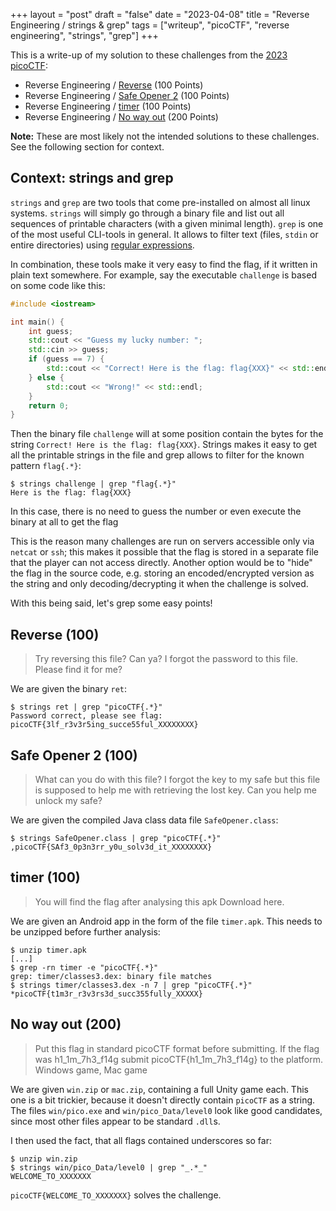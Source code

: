 +++
layout = "post"
draft = "false"
date = "2023-04-08"
title = "Reverse Engineering / strings & grep"
tags = ["writeup", "picoCTF", "reverse engineering", "strings", "grep"]
+++

This is a write-up of my solution to these challenges from the [2023 picoCTF](/posts/2023_picoctf):

- Reverse Engineering / [Reverse](https://play.picoctf.org/practice/challenge/372) (100 Points)
- Reverse Engineering / [Safe Opener 2](https://play.picoctf.org/practice/challenge/375) (100 Points)
- Reverse Engineering / [timer](https://play.picoctf.org/practice/challenge/381) (100 Points)
- Reverse Engineering / [No way out](https://play.picoctf.org/practice/challenge/361) (200 Points)

**Note:** These are most likely not the intended solutions to these challenges.
See the following section for context.

## Context: strings and grep
`strings` and `grep` are two tools that come pre-installed on almost all linux systems.
`strings` will simply go through a binary file and list out all sequences of printable characters
(with a given minimal length).
`grep` is one of the most useful CLI-tools in general.
It allows to filter text (files, `stdin` or entire directories) using [regular expressions](https://en.wikipedia.org/wiki/Regular_expression).

In combination, these tools make it very easy to find the flag, if it written in plain text somewhere.
For example, say the executable `challenge` is based on some code like this:
```cpp
#include <iostream>

int main() {
    int guess;
    std::cout << "Guess my lucky number: ";
    std::cin >> guess;
    if (guess == 7) {
        std::cout << "Correct! Here is the flag: flag{XXX}" << std::endl;
    } else {
        std::cout << "Wrong!" << std::endl;
    }
    return 0;
}
```

Then the binary file `challenge` will at some position contain the bytes for the string `Correct! Here is the flag: flag{XXX}`.
Strings makes it easy to get all the printable strings in the file and grep allows to filter for the known pattern `flag{.*}`:
```
$ strings challenge | grep "flag{.*}"
Here is the flag: flag{XXX}
```

In this case, there is no need to guess the number or even execute the binary at all to get the flag

This is the reason many challenges are run on servers accessible only via `netcat` or `ssh`;
this makes it possible that the flag is stored in a separate file that the player can not access directly.
Another option would be to "hide" the flag in the source code,
e.g. storing an encoded/encrypted version as the string and only decoding/decrypting it when the challenge is solved.

With this being said, let's grep some easy points!

## Reverse (100)
> Try reversing this file? Can ya? I forgot the password to this file. Please find it for me?

We are given the binary `ret`:
```
$ strings ret | grep "picoCTF{.*}"
Password correct, please see flag: picoCTF{3lf_r3v3r5ing_succe55ful_XXXXXXXX}
```

## Safe Opener 2 (100)
> What can you do with this file?
> I forgot the key to my safe but this file is supposed to help me with retrieving the lost key.
> Can you help me unlock my safe?

We are given the compiled Java class data file `SafeOpener.class`:
```
$ strings SafeOpener.class | grep "picoCTF{.*}"
,picoCTF{SAf3_0p3n3rr_y0u_solv3d_it_XXXXXXXX}
```

## timer (100)
> You will find the flag after analysing this apk
> Download here.

We are given an Android app in the form of the file `timer.apk`.
This needs to be unzipped before further analysis:

```
$ unzip timer.apk
[...]
$ grep -rn timer -e "picoCTF{.*}"
grep: timer/classes3.dex: binary file matches
$ strings timer/classes3.dex -n 7 | grep "picoCTF{.*}"
*picoCTF{t1m3r_r3v3rs3d_succ355fully_XXXXX}
```

## No way out (200)
> Put this flag in standard picoCTF format before submitting.
> If the flag was h1_1m_7h3_f14g submit picoCTF{h1_1m_7h3_f14g} to the platform.
> Windows game, Mac game

We are given `win.zip` or `mac.zip`, containing a full Unity game each.
This one is a bit trickier, because it doesn't directly contain `picoCTF` as a string.
The files `win/pico.exe` and `win/pico_Data/level0` look like good candidates,
since most other files appear to be standard `.dll`s.

I then used the fact, that all flags contained underscores so far:
```
$ unzip win.zip
$ strings win/pico_Data/level0 | grep "_.*_"
WELCOME_TO_XXXXXXX
```

`picoCTF{WELCOME_TO_XXXXXXX}` solves the challenge.
